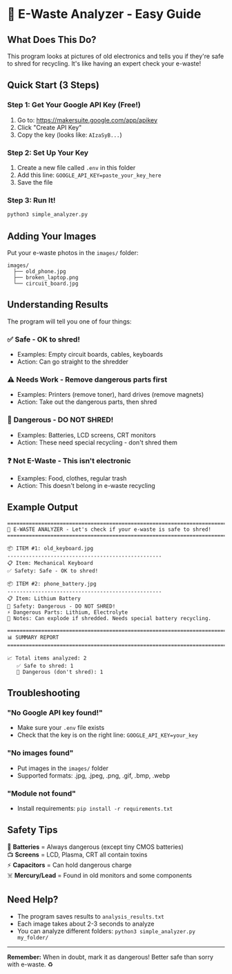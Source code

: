 # 🔧 E-Waste Analyzer - Easy Guide

## What Does This Do?

This program looks at pictures of old electronics and tells you if they're safe to shred for recycling. It's like having an expert check your e-waste!

## Quick Start (3 Steps)

### Step 1: Get Your Google API Key (Free!)
1. Go to: https://makersuite.google.com/app/apikey
2. Click "Create API Key"
3. Copy the key (looks like: `AIzaSyB...`)

### Step 2: Set Up Your Key
1. Create a new file called `.env` in this folder
2. Add this line: `GOOGLE_API_KEY=paste_your_key_here`
3. Save the file

### Step 3: Run It!
```bash
python3 simple_analyzer.py
```

## Adding Your Images

Put your e-waste photos in the `images/` folder:
```
images/
  ├── old_phone.jpg
  ├── broken_laptop.png
  └── circuit_board.jpg
```

## Understanding Results

The program will tell you one of four things:

### ✅ **Safe** - OK to shred!
- Examples: Empty circuit boards, cables, keyboards
- Action: Can go straight to the shredder

### ⚠️ **Needs Work** - Remove dangerous parts first
- Examples: Printers (remove toner), hard drives (remove magnets)
- Action: Take out the dangerous parts, then shred

### 🚫 **Dangerous** - DO NOT SHRED!
- Examples: Batteries, LCD screens, CRT monitors
- Action: These need special recycling - don't shred them

### ❓ **Not E-Waste** - This isn't electronic
- Examples: Food, clothes, regular trash
- Action: This doesn't belong in e-waste recycling

## Example Output

```
================================================================================
🔧 E-WASTE ANALYZER - Let's check if your e-waste is safe to shred!
================================================================================

📦 ITEM #1: old_keyboard.jpg
--------------------------------------------------
📋 Item: Mechanical Keyboard
✅ Safety: Safe - OK to shred!

📦 ITEM #2: phone_battery.jpg
--------------------------------------------------
📋 Item: Lithium Battery
🚫 Safety: Dangerous - DO NOT SHRED!
⚡ Dangerous Parts: Lithium, Electrolyte
📝 Notes: Can explode if shredded. Needs special battery recycling.

================================================================================
📊 SUMMARY REPORT
================================================================================

📈 Total items analyzed: 2
   ✅ Safe to shred: 1
   🚫 Dangerous (don't shred): 1
```

## Troubleshooting

### "No Google API key found!"
- Make sure your `.env` file exists
- Check that the key is on the right line: `GOOGLE_API_KEY=your_key`

### "No images found"
- Put images in the `images/` folder
- Supported formats: .jpg, .jpeg, .png, .gif, .bmp, .webp

### "Module not found"
- Install requirements: `pip install -r requirements.txt`

## Safety Tips

🔋 **Batteries** = Always dangerous (except tiny CMOS batteries)  
📺 **Screens** = LCD, Plasma, CRT all contain toxins  
⚡ **Capacitors** = Can hold dangerous charge  
☠️ **Mercury/Lead** = Found in old monitors and some components  

## Need Help?

- The program saves results to `analysis_results.txt`
- Each image takes about 2-3 seconds to analyze
- You can analyze different folders: `python3 simple_analyzer.py my_folder/`

---

**Remember:** When in doubt, mark it as dangerous! Better safe than sorry with e-waste. ♻️
